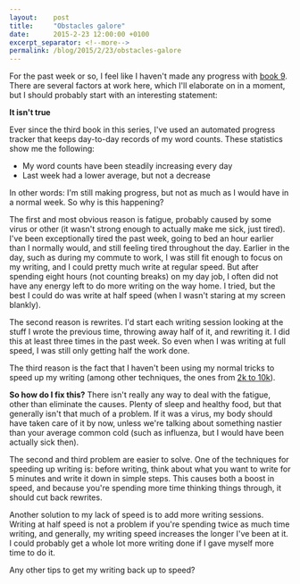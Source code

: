 ```yaml
---
layout:    post
title:     "Obstacles galore"
date:      2015-2-23 12:00:00 +0100
excerpt_separator: <!--more-->
permalink: /blog/2015/2/23/obstacles-galore
---
```


For the past week or so, I feel like I haven't made any progress with [book 9](/2014/1/22/note-current-projects.html). There are several factors at work here, which I'll elaborate on in a moment, but I should probably start with an interesting statement:

<!--more-->
**It isn't true**

Ever since the third book in this series, I've used an automated progress tracker that keeps day-to-day records of my word counts. These statistics show me the following:
* My word counts have been steadily increasing every day
* Last week had a lower average, but not a decrease

In other words: I'm still making progress, but not as much as I would have in a normal week. So why is this happening?

The first and most obvious reason is fatigue, probably caused by some virus or other (it wasn't strong enough to actually make me sick, just tired). I've been exceptionally tired the past week, going to bed an hour earlier than I normally would, and still feeling tired throughout the day. Earlier in the day, such as during my commute to work, I was still fit enough to focus on my writing, and I could pretty much write at regular speed. But after spending eight hours (not counting breaks) on my day job, I often did not have any energy left to do more writing on the way home. I tried, but the best I could do was write at half speed (when I wasn't staring at my screen blankly).

The second reason is rewrites. I'd start each writing session looking at the stuff I wrote the previous time, throwing away half of it, and rewriting it. I did this at least three times in the past week. So even when I was writing at full speed, I was still only getting half the work done.

The third reason is the fact that I haven't been using my normal tricks to speed up my writing (among other techniques, the ones from [2k to 10k](http://www.amazon.com/2k-10k-Writing-Faster-Better-ebook/dp/B009NKXAWS)).

**So how do I fix this?**
There isn't really any way to deal with the fatigue, other than eliminate the causes. Plenty of sleep and healthy food, but that generally isn't that much of a problem. If it was a virus, my body should have taken care of it by now, unless we're talking about something nastier than your average common cold (such as influenza, but I would have been actually sick then).

The second and third problem are easier to solve. One of the techniques for speeding up writing is: before writing, think about what you want to write for 5 minutes and write it down in simple steps. This causes both a boost in speed, and because you're spending more time thinking things through, it should cut back rewrites.

Another solution to my lack of speed is to add more writing sessions. Writing at half speed is not a problem if you're spending twice as much time writing, and generally, my writing speed increases the longer I've been at it. I could probably get a whole lot more writing done if I gave myself more time to do it.

Any other tips to get my writing back up to speed?